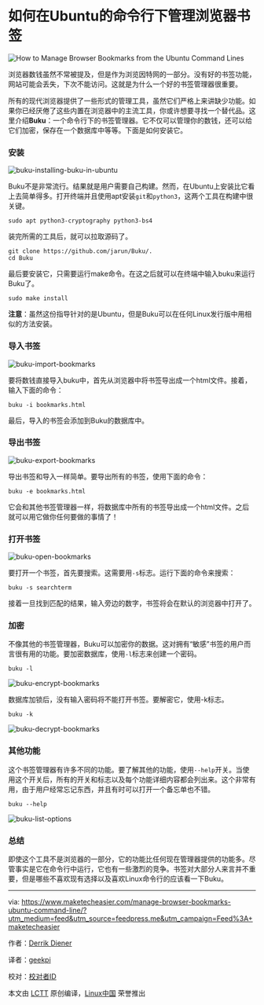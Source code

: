 如何在Ubuntu的命令行下管理浏览器书签
=======

![](https://maketecheasier-2d0f.kxcdn.com/assets/uploads/2016/10/buku-feature-image.jpg "How to Manage Browser Bookmarks from the Ubuntu Command Lines")


浏览器数钱虽然不常被提及，但是作为浏览因特网的一部分。没有好的书签功能，网站可能会丢失，下次不能访问。这就是为什么一个好的书签管理器很重要。


所有的现代浏览器提供了一些形式的管理工具，虽然它们严格上来讲缺少功能。如果你已经厌倦了这些内置在浏览器中的主流工具，你或许想要寻找一个替代品。这里介绍**Buku**：一个命令行下的书签管理器。它不仅可以管理你的数钱，还可以给它们加密，保存在一个数据库中等等。下面是如何安装它。

### 安装

![buku-installing-buku-in-ubuntu](https://maketecheasier-2d0f.kxcdn.com/assets/uploads/2016/10/buku-installing-buku-in-ubuntu.jpg "buku-installing-buku-in-ubuntu")

Buku不是非常流行。结果就是用户需要自己构建。然而，在Ubuntu上安装比它看上去简单得多。打开终端并且使用apt安装`git`和`python3`，这两个工具在构建中很关键。

```
sudo apt python3-cryptography python3-bs4
```

装完所需的工具后，就可以拉取源码了。

```
git clone https://github.com/jarun/Buku/.
cd Buku
```

最后要安装它，只需要运行make命令。在这之后就可以在终端中输入buku来运行Buku了。

```
sudo make install
```

**注意**：虽然这份指导针对的是Ubuntu，但是Buku可以在任何Linux发行版中用相似的方法安装。

### 导入书签

![buku-import-bookmarks](https://maketecheasier-2d0f.kxcdn.com/assets/uploads/2016/10/buku-import-bookmarks.jpg "buku-import-bookmarks")

要将数钱直接导入buku中，首先从浏览器中将书签导出成一个html文件。接着，输入下面的命令：

```
buku -i bookmarks.html
```

最后，导入的书签会添加到Buku的数据库中。

### 导出书签

![buku-export-bookmarks](https://maketecheasier-2d0f.kxcdn.com/assets/uploads/2016/10/buku-export-bookmarks.jpg "buku-export-bookmarks")

导出书签和导入一样简单。要导出所有的书签，使用下面的命令：

```
buku -e bookmarks.html
```

它会和其他书签管理器一样，将数据库中所有的书签导出成一个html文件。之后就可以用它做你任何要做的事情了！

### 打开书签

![buku-open-bookmarks](https://maketecheasier-2d0f.kxcdn.com/assets/uploads/2016/10/buku-open-bookmarks.jpg "buku-open-bookmarks")

要打开一个书签，首先要搜索。这需要用`-s`标志。运行下面的命令来搜索：

```
buku -s searchterm
```

接着一旦找到匹配的结果，输入旁边的数字，书签将会在默认的浏览器中打开了。

### 加密

不像其他的书签管理器，Buku可以加密你的数据。这对拥有“敏感”书签的用户而言很有用的功能。要加密数据库，使用`-l`标志来创建一个密码。

```
buku -l
```

![buku-encrypt-bookmarks](https://maketecheasier-2d0f.kxcdn.com/assets/uploads/2016/10/buku-encrypt-bookmarks.jpg "buku-encrypt-bookmarks")

数据库加锁后，没有输入密码将不能打开书签。要解密它，使用-k标志。

```
buku -k
```

![buku-decrypt-bookmarks](https://maketecheasier-2d0f.kxcdn.com/assets/uploads/2016/10/buku-decrypt-bookmarks.jpg "buku-decrypt-bookmarks")

### 其他功能

这个书签管理器有许多不同的功能。要了解其他的功能，使用`--help`开关。当使用这个开关后，所有的开关和标志以及每个功能详细内容都会列出来。这个非常有用，由于用户经常忘记东西，并且有时可以打开一个备忘单也不错。

```
buku --help
```

![buku-list-options](https://maketecheasier-2d0f.kxcdn.com/assets/uploads/2016/10/buku-list-options.jpg "buku-list-options")

### 总结

即使这个工具不是浏览器的一部分，它的功能比任何现在管理器提供的功能多。尽管事实是它在命令行中运行，它也有一些激烈的竞争。书签对大部分人来言并不重要，但是哪些不喜欢现有选择以及喜欢Linux命令行的应该看一下Buku。

--------------------------------------------------------------------------------

via: https://www.maketecheasier.com/manage-browser-bookmarks-ubuntu-command-line/?utm_medium=feed&utm_source=feedpress.me&utm_campaign=Feed%3A+maketecheasier

作者：[Derrik Diener][a]

译者：[geekpi](https://github.com/geekpi)

校对：[校对者ID](https://github.com/校对者ID)

本文由 [LCTT](https://github.com/LCTT/TranslateProject) 原创编译，[Linux中国](https://linux.cn/) 荣誉推出

[a]: https://www.maketecheasier.com/author/derrikdiener/
[1]:https://www.maketecheasier.com/manage-browser-bookmarks-ubuntu-command-line/#comments
[2]:https://www.maketecheasier.com/author/derrikdiener/
[3]:https://support.google.com/adsense/troubleshooter/1631343
[4]:https://www.maketecheasier.com/hidden-google-games/
[5]:https://www.maketecheasier.com/change-app-permissions-windows10/
[6]:mailto:?subject=How%20to%20Manage%20Browser%20Bookmarks%20from%20the%20Ubuntu%20Command%20Line&body=https%3A%2F%2Fwww.maketecheasier.com%2Fmanage-browser-bookmarks-ubuntu-command-line%2F
[7]:http://twitter.com/share?url=https%3A%2F%2Fwww.maketecheasier.com%2Fmanage-browser-bookmarks-ubuntu-command-line%2F&text=How+to+Manage+Browser+Bookmarks+from+the+Ubuntu+Command+Line
[8]:http://www.facebook.com/sharer.php?u=https%3A%2F%2Fwww.maketecheasier.com%2Fmanage-browser-bookmarks-ubuntu-command-line%2F
[9]:https://www.maketecheasier.com/category/linux-tips/
